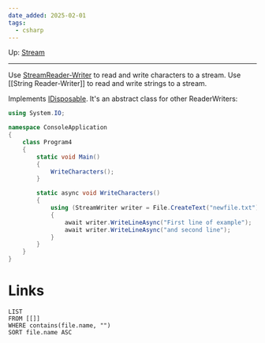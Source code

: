```yaml
---
date_added: 2025-02-01
tags:
  - csharp
---
```

Up: [Stream](Stream.md)
___
 Use [StreamReader-Writer](StreamReader-Writer.md) to read and write characters to a stream. 
 Use [[String Reader-Writer]] to read and write strings to a stream.
 
 Implements [IDisposable](IDisposable.md). It's an abstract class for other ReaderWriters:
```cs
using System.IO;

namespace ConsoleApplication
{
    class Program4
    {
        static void Main()
        {
            WriteCharacters();
        }

        static async void WriteCharacters()
        {
            using (StreamWriter writer = File.CreateText("newfile.txt"))
            {
                await writer.WriteLineAsync("First line of example");
                await writer.WriteLineAsync("and second line");
            }
        }
    }
}
```
# Links
```dataview
LIST
FROM [[]]
WHERE contains(file.name, "")
SORT file.name ASC
```

